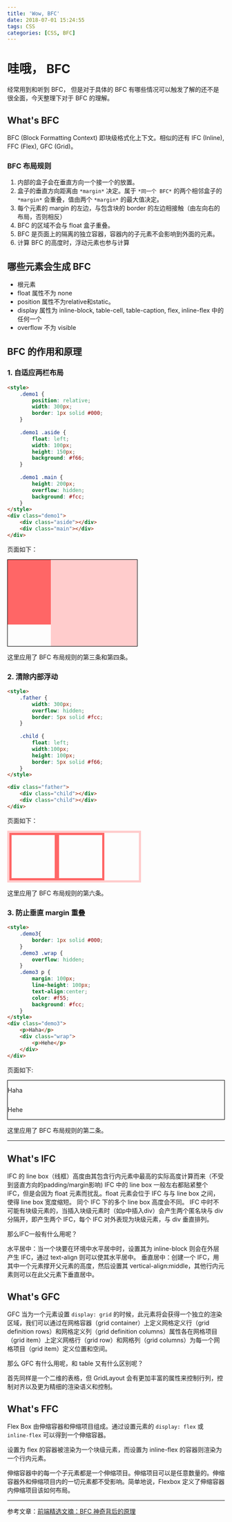 ```yaml
---
title: 'Wow, BFC'
date: 2018-07-01 15:24:55
tags: CSS
categories: [CSS, BFC]
---
```

# 哇哦， BFC

经常用到和听到 BFC， 但是对于具体的 BFC 有哪些情况可以触发了解的还不是很全面，今天整理下对于 BFC 的理解。

## What's BFC

BFC (Block Formatting Context) 即块级格式化上下文。相似的还有 IFC (Inline), FFC (Flex), GFC (Grid)。

### BFC 布局规则

1. 内部的盒子会在垂直方向一个接一个的放置。
2. 盒子的垂直方向距离由 `*margin*` 决定。属于 `*同一个 BFC*` 的两个相邻盒子的 `*margin*` 会重叠，值由两个 `*margin*` 的最大值决定。
3. 每个元素的 margin 的左边，与包含块的 border 的左边相接触（由左向右的布局，否则相反）
4. BFC 的区域不会与 float 盒子重叠。 
5. BFC 是页面上的隔离的独立容器，容器内的子元素不会影响到外面的元素。
6. 计算 BFC 的高度时，浮动元素也参与计算

## 哪些元素会生成 BFC

* 根元素
* float 属性不为 none
* position 属性不为relative和static。
* display 属性为 inline-block, table-cell, table-caption, flex, inline-flex 中的任何一个
* overflow 不为 visible

## BFC 的作用和原理

### 1. 自适应两栏布局

```HTML
<style>
    .demo1 {
        position: relative;
        width: 300px;
        border: 1px solid #000;
    }
 
    .demo1 .aside {
        float: left;
        width: 100px;
        height: 150px;
        background: #f66;
    }
 
    .demo1 .main {
        height: 200px;
        overflow: hidden;
        background: #fcc;
    }
</style>
<div class="demo1">
    <div class="aside"></div>
    <div class="main"></div>
</div>
```

页面如下：

<div><style>.demo1 {width: 300px; position: relative;border: 1px solid #000;}.demo1 .aside {width: 100px; height: 150px; float: left; background: #f66;}.demo1 .main {height: 200px;background: #fcc;overflow: hidden;}</style><div class="demo1"><div class="aside"></div><div class="main"></div></div></div>

这里应用了 BFC 布局规则的第三条和第四条。

### 2. 清除内部浮动


```HTML
<style>
    .father {
        width: 300px;
        overflow: hidden;
        border: 5px solid #fcc;
    }
 
    .child {
        float: left;
        width:100px;
        height: 100px;
        border: 5px solid #f66;
    }
</style>

<div class="father">
    <div class="child"></div>
    <div class="child"></div>
</div>
```

页面如下：

<div><style>.father {overflow: hidden;border: 5px solid #fcc;width: 300px;}.child {border: 5px solid #f66;width:100px;height: 100px;float: left;}</style><div class="father"><div class="child"></div><div class="child"></div></div></div>

这里应用了 BFC 布局规则的第六条。

### 3. 防止垂直 margin 重叠

```HTML
<style>
    .demo3{
        border: 1px solid #000;
    }
    .demo3 .wrap {
        overflow: hidden;
    }
    .demo3 p {
        margin: 100px;
        line-height: 100px;
        text-align:center;
        color: #f55;
        background: #fcc;
    }
</style>
<div class="demo3">
    <p>Haha</p>
    <div class="wrap">
        <p>Hehe</p>
    </div>
</div>
```

页面如下:

<div><style>.demo3{border: 1px solid #000;}.wrap {overflow: hidden;}#post-content .demo3 p {margin: 100px;line-height: 100px;text-align:center;color: #f55;background: #fcc;}</style><div class="demo3"><p>Haha</p><div class="wrap"><p>Hehe</p></div></div>

这里应用了 BFC 布局规则的第二条。

---
## What's IFC

IFC 的 line box（线框）高度由其包含行内元素中最高的实际高度计算而来（不受到竖直方向的padding/margin影响)
IFC 中的 line box 一般左右都贴紧整个 IFC，但是会因为 float 元素而扰乱。float 元素会位于 IFC 与与 line box 之间，使得 line box 宽度缩短。 同个 IFC 下的多个 line box 高度会不同。 IFC 中时不可能有块级元素的，当插入块级元素时（如p中插入div）会产生两个匿名块与 div 分隔开，即产生两个 IFC，每个 IFC 对外表现为块级元素，与 div 垂直排列。

那么IFC一般有什么用呢？

水平居中：当一个块要在环境中水平居中时，设置其为 inline-block 则会在外层产生 IFC，通过 text-align 则可以使其水平居中。
垂直居中：创建一个 IFC，用其中一个元素撑开父元素的高度，然后设置其 vertical-align:middle，其他行内元素则可以在此父元素下垂直居中。

## What's GFC

GFC 当为一个元素设置 `display: grid` 的时候，此元素将会获得一个独立的渲染区域，我们可以通过在网格容器（grid container）上定义网格定义行（grid definition rows）和网格定义列（grid definition columns）属性各在网格项目（grid item）上定义网格行（grid row）和网格列（grid columns）为每一个网格项目（grid item）定义位置和空间。 

那么 GFC 有什么用呢，和 table 又有什么区别呢？

首先同样是一个二维的表格，但 GridLayout 会有更加丰富的属性来控制行列，控制对齐以及更为精细的渲染语义和控制。

## What's FFC

Flex Box 由伸缩容器和伸缩项目组成。通过设置元素的 `display: flex` 或 `inline-flex` 可以得到一个伸缩容器。

设置为 flex 的容器被渲染为一个块级元素，而设置为 inline-flex 的容器则渲染为一个行内元素。

伸缩容器中的每一个子元素都是一个伸缩项目。伸缩项目可以是任意数量的。伸缩容器外和伸缩项目内的一切元素都不受影响。简单地说，Flexbox 定义了伸缩容器内伸缩项目该如何布局。

---

参考文章：[前端精选文摘：BFC 神奇背后的原理](http://www.cnblogs.com/lhb25/p/inside-block-formatting-ontext.html)